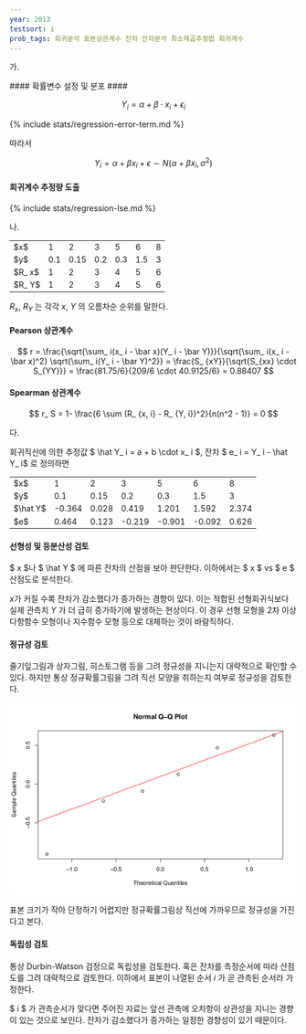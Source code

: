 ```yaml
---
year: 2013
testsort: i
prob_tags: 회귀분석 표본상관계수 잔차 잔차분석 최소제곱추정법 회귀계수
---
```

가.

<div>
#### 확률변수 설정 및 분포 ####

$$ Y_ i = \alpha + \beta \cdot x_ i + \epsilon_ i $$

{% include stats/regression-error-term.md %}

따라서

$$ Y_ i = \alpha + \beta x_ i + \epsilon \sim N( \alpha+\beta x_ i, \sigma ^2) $$

#### 회귀계수 추정량 도출 ####

{% include stats/regression-lse.md %}

<div id="chart_div1" class="chart"></div>
<script type="text/javascript">
google.load("visualization", "1", {packages:["corechart"]});
google.setOnLoadCallback(drawChart);
function drawChart() {
var data = google.visualization.arrayToDataTable([
  ['x', 'Y'],
  [ 1, 0.1 ],
  [ 2, 0.15 ],
  [ 3, 0.2 ],
  [ 5, 0.3 ],
  [ 6, 1.5 ],
  [ 8,  3]
]);

var options = {
  hAxis: {title: 'x', minValue: 0, maxValue: 9},
  vAxis: {title: 'Y', minValue: 0, maxValue: 4},
  trendlines: { 0: {type: 'linear', visibleInLegend: true} }
};

var chart = new google.visualization.ScatterChart(document.getElementById('chart_div1'));

chart.draw(data, options);
}
</script>

</div>

나.

<div>
<table>
<tr>
<td>$x$</td>
<td>1</td>
<td>2</td>
<td>3</td>
<td>5</td>
<td>6</td>
<td>8</td>
</tr>
<tr>
<td>$y$</td>
<td>0.1</td>
<td>0.15</td>
<td>0.2</td>
<td>0.3</td>
<td>1.5</td>
<td>3</td>
</tr>
<tr>
<td>$R_ x$</td>
<td>1</td>
<td>2</td>
<td>3</td>
<td>4</td>
<td>5</td>
<td>6</td>
</tr>
<tr>
<td>$R_ Y$</td>
<td>1</td>
<td>2</td>
<td>3</td>
<td>4</td>
<td>5</td>
<td>6</td>
</tr>
</table>

$R_ x$, $R_ Y$ 는 각각 $x$, $Y$ 의 오름차순 순위를 말한다.

#### Pearson 상관계수 ####

$$ r = \frac{\sqrt{\sum_ i(x_ i - \bar x)(Y_ i - \bar Y)}}{\sqrt{\sum_ i(x_ i - \bar x)^2} \sqrt{\sum_ i(Y_ i - \bar Y)^2}} = \frac{S_ {xY}}{\sqrt{S_{xx} \cdot S_{YY}}} = \frac{81.75/6}{209/6 \cdot 40.9125/6} = 0.88407 $$

#### Spearman 상관계수 ####

$$ r_ S = 1- \frac{6 \sum (R_ {x, i} - R_ {Y, i})^2}{n(n^2 - 1)} = 0 $$

</div>

다.

<div>
회귀직선에 의한 추정값 $ \hat Y_ i = a + b \cdot x_ i $, 잔차 $ e_ i = Y_ i - \hat Y_ i$ 로 정의하면

<table>
<tr>
<td>$x$</td>
<td>1</td>
<td>2</td>
<td>3</td>
<td>5</td>
<td>6</td>
<td>8</td>
</tr>
<tr>
<td>$y$</td>
<td>0.1</td>
<td>0.15</td>
<td>0.2</td>
<td>0.3</td>
<td>1.5</td>
<td>3</td>
</tr>
<tr>
<td>$\hat Y$</td>
<td>-0.364</td>
<td>0.028</td>
<td>0.419</td>
<td>1.201</td>
<td>1.592</td>
<td>2.374</td>
</tr>
<tr>
<td>$e$</td>
<td>0.464</td>
<td>0.123</td>
<td>-0.219</td>
<td>-0.901</td>
<td>-0.092</td>
<td>0.626</td>
</tr>
</table>

#### 선형성 및 등분산성 검토 ####
$ x $나 $ \hat Y $ 에 따른 잔차의 산점을 보아 판단한다. 이하에서는 $ x $ vs $ e $ 산점도로 분석한다.

<div id="chart_div2" class="chart"></div>
<script type="text/javascript">
google.load("visualization", "1", {packages:["corechart"]});
google.setOnLoadCallback(drawChart);
function drawChart() {
var data = google.visualization.arrayToDataTable([
  ['x', 'Y'],
  [ 1, 0.464 ],
  [ 2, 0.122 ],
  [ 3, -0.219 ],
  [ 5, -0.901 ],
  [ 6, -0.092 ],
  [ 8, 0.626 ]
]);

var options = {
  hAxis: {title: 'x', minValue: 0, maxValue: 9},
  vAxis: {title: 'e', minValue: -1, maxValue: 1},
  legend: 'none'
};

var chart = new google.visualization.ScatterChart(document.getElementById('chart_div2'));

chart.draw(data, options);
}
</script>

$x$가 커질 수록 잔차가 감소했다가 증가하는 경향이 있다.
이는 적합된 선형회귀식보다 실제 관측치 $Y$ 가 더 급히 증가하기에 발생하는 현상이다.
이 경우 선형 모형을 2차 이상 다항함수 모형이나 지수함수 모형 등으로 대체하는 것이 바람직하다.

#### 정규성 검토 ####
줄기잎그림과 상자그림, 히스토그램 등을 그려 정규성을 지니는지 대략적으로 확인할 수 있다.
하지만 통상 정규확률그림을 그려 직선 모양을 취하는지 여부로 정규성을 검토한다.

<img src="3-qq_plot.png" class="chart">

표본 크기가 작아 단정하기 어렵지만 정규확률그림상 직선에 가까우므로 정규성을 가진다고 본다.

#### 독립성 검토 ####
통상 Durbin-Watson 검정으로 독립성을 검토한다. 혹은 잔차를 측정순서에 따라 산점도를 그려 대략적으로 검토한다.
이하에서 표본이 나열된 순서 $i$ 가 곧 관측된 순서라 가정한다.

<div id="chart_div4" class="chart"></div>
<script type="text/javascript">
google.load("visualization", "1", {packages:["corechart"]});
google.setOnLoadCallback(drawChart);
function drawChart() {
var data = google.visualization.arrayToDataTable([
  ['i', 'Y'],
  [ 1, 0.464 ],
  [ 2, 0.122 ],
  [ 3, -0.219 ],
  [ 4, -0.901 ],
  [ 5, -0.092 ],
  [ 6, 0.626 ]
]);

var options = {
  hAxis: {title: 'i', minValue: 0, maxValue: 7},
  vAxis: {title: 'e', minValue: -1, maxValue: 1},
  legend: 'none'
};

var chart = new google.visualization.ScatterChart(document.getElementById('chart_div4'));

chart.draw(data, options);
}
</script>
$ i $ 가 관측순서가 맞다면 주어진 자료는 앞선 관측에 오차항이 상관성을 지니는 경향이 있는 것으로 보인다. 잔차가 감소했다가 증가하는 일정한 경향성이 있기 때문이다.
</div>
